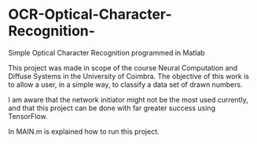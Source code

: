 # OCR-Optical-Character-Recognition-
Simple Optical Character Recognition programmed in Matlab

This project was made in scope of the course Neural Computation and Diffuse Systems in the University of Coimbra. The objective of this work is to allow a user, in a simple way, to classify a data set of drawn numbers.

I am aware that the network initiator might not be the most used currently, and that this project can be done with far greater success using TensorFlow.

In MAIN.m is explained how to run this project.
